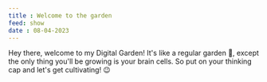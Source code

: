 ```yaml
---
title : Welcome to the garden
feed: show
date : 08-04-2023
---
```

Hey there, welcome to my Digital Garden! It's like a regular garden 🌱, except the only thing you'll be growing is your brain cells. So put on your thinking cap and let's get cultivating! 😉

